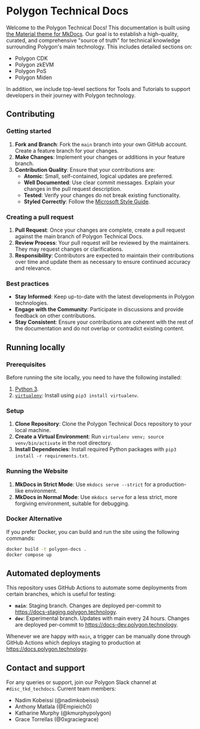 # Polygon Technical Docs

Welcome to the Polygon Technical Docs! This documentation is built using [the Material theme for MkDocs](https://squidfunk.github.io/mkdocs-material/). Our goal is to establish a high-quality, curated, and comprehensive "source of truth" for technical knowledge surrounding Polygon's main technology. This includes detailed sections on:

- Polygon CDK
- Polygon zkEVM
- Polygon PoS
- Polygon Miden

In addition, we include top-level sections for Tools and Tutorials to support developers in their journey with Polygon technology.

## Contributing

### Getting started

1. **Fork and Branch**: Fork the `main` branch into your own GitHub account. Create a feature branch for your changes.
2. **Make Changes**: Implement your changes or additions in your feature branch.
3. **Contribution Quality**: Ensure that your contributions are:
   - **Atomic**: Small, self-contained, logical updates are preferred.
   - **Well Documented**: Use clear commit messages. Explain your changes in the pull request description.
   - **Tested**: Verify your changes do not break existing functionality.
   - **Styled Correctly**: Follow the [Microsoft Style Guide](https://learn.microsoft.com/en-us/style-guide/welcome/).

### Creating a pull request

1. **Pull Request**: Once your changes are complete, create a pull request against the main branch of Polygon Technical Docs.
2. **Review Process**: Your pull request will be reviewed by the maintainers. They may request changes or clarifications.
3. **Responsibility**: Contributors are expected to maintain their contributions over time and update them as necessary to ensure continued accuracy and relevance.

### Best practices

- **Stay Informed**: Keep up-to-date with the latest developments in Polygon technologies.
- **Engage with the Community**: Participate in discussions and provide feedback on other contributions.
- **Stay Consistent**: Ensure your contributions are coherent with the rest of the documentation and do not overlap or contradict existing content.


## Running locally

### Prerequisites

Before running the site locally, you need to have the following installed:

1. [Python 3](https://www.python.org/downloads/).
2. [`virtualenv`](https://pypi.org/project/virtualenv/): Install using `pip3 install virtualenv`.

### Setup

1. **Clone Repository**: Clone the Polygon Technical Docs repository to your local machine.
2. **Create a Virtual Environment**: Run `virtualenv venv; source venv/bin/activate` in the root directory.
3. **Install Dependencies**: Install required Python packages with `pip3 install -r requirements.txt`.

### Running the Website

1. **MkDocs in Strict Mode**: Use `mkdocs serve --strict` for a production-like environment.
2. **MkDocs in Normal Mode**: Use `mkdocs serve` for a less strict, more forgiving environment, suitable for debugging.

### Docker Alternative

If you prefer Docker, you can build and run the site using the following commands:

```sh
docker build -t polygon-docs .
docker compose up
```

## Automated deployments

This repository uses GitHub Actions to automate some deployments from certain branches, which is useful for testing:

- **`main`**: Staging branch. Changes are deployed per-commit to https://docs-staging.polygon.technology.
- **`dev`**: Experimental branch. Updates with main every 24 hours. Changes are deployed per-commit to https://docs-dev.polygon.technology.

Whenever we are happy with `main`, a trigger can be manually done through GitHub Actions which deploys staging to production at https://docs.polygon.technology.

## Contact and support

For any queries or support, join our Polygon Slack channel at `#disc_tkd_techdocs`. Current team members:

- Nadim Kobeissi (@nadimkobeissi)
- Anthony Matlala (@EmpieichO)
- Katharine Murphy (@kmurphypolygon)
- Grace Torrellas (@0xgraciegrace)